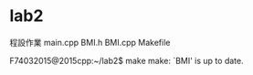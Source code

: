 # lab2
程設作業
main.cpp BMI.h BMI.cpp Makefile

F74032015@2015cpp:~/lab2$ make
make: `BMI' is up to date.

